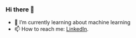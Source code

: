 ### Hi there 👋  

- 🌱 I’m currently learning about machine learning<br>
- 📫 How to reach me: [LinkedIn](https://www.linkedin.com/in/auliaverent/).<br>
